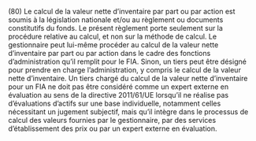 (80) Le calcul de la valeur nette d’inventaire par part ou par action est soumis à la législation nationale et/ou au règlement ou documents constitutifs du fonds. Le présent règlement porte seulement sur la procédure relative au calcul, et non sur la méthode de calcul. Le gestionnaire peut lui-même procéder au calcul de la valeur nette d’inventaire par part ou par action dans le cadre des fonctions d’administration qu’il remplit pour le FIA. Sinon, un tiers peut être désigné pour prendre en charge l’administration, y compris le calcul de la valeur nette d’inventaire. Un tiers chargé du calcul de la valeur nette d’inventaire pour un FIA ne doit pas être considéré comme un expert externe en évaluation au sens de la directive 2011/61/UE lorsqu’il ne réalise pas d’évaluations d’actifs sur une base individuelle, notamment celles nécessitant un jugement subjectif, mais qu’il intègre dans le processus de calcul des valeurs fournies par le gestionnaire, par des services d’établissement des prix ou par un expert externe en évaluation.